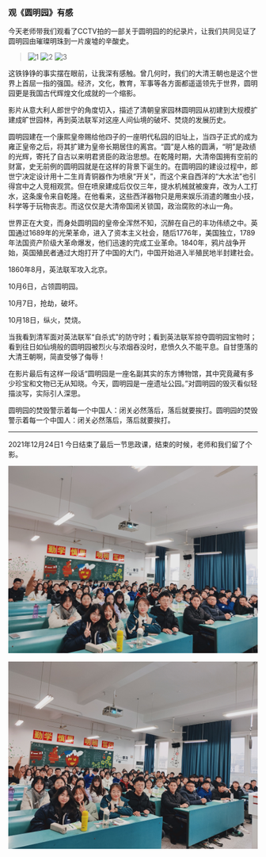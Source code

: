 ### 观《圆明园》有感

今天老师带我们观看了CCTV拍的一部关于圆明园的的纪录片，让我们共同见证了圆明园由璀璨明珠到一片废墟的辛酸史。

>![1](https://pic2.zhimg.com/v2-3d9d507569b394cbfd6706bcb250d771_b.jpg)
>![2](https://pic2.zhimg.com/v2-ce4a6f6dcc93b8b17e2c41b0d0eb3981_b.jpg)
>![3](https://pic3.zhimg.com/v2-43136e7213b208942d1f3dd2daf60722_b.jpg)

这铁铮铮的事实摆在眼前，让我深有感触。曾几何时，我们的大清王朝也是这个世界上首屈一指的强国。经济，文化，教育，军事等各方面都遥遥领先于世界，圆明园更是我国古代辉煌文化成就的一个缩影。

影片从意大利人郎世宁的角度切入，描述了清朝皇家园林圆明园从初建到大规模扩建成旷世园林，再到英法联军对这座人间仙境的破坏、焚烧的发展历史。

圆明园建在一个康熙皇帝赐给他四子的一座明代私园的旧址上，当四子正式的成为雍正皇帝之后，将其扩建为皇帝长期居住的离宫。“圆”是人格的圆满，“明”是政绩的光辉，寄托了自古以来明君贤臣的政治思想。在乾隆时期，大清帝国拥有空前的财富，史无前例的圆明园就是在这样的背景下诞生的。在圆明园的建设过程中，郎世宁决定设计用十二生肖青铜器作为喷泉“开关”，而这个来自西洋的“大水法”也引得宫中之人竞相观赏。但在喷泉建成后仅仅三年，提水机械就被废弃，改为人工打水，这条废令来自乾隆。在他看来，这些西洋器物只是用来娱乐消遣的雕虫小技，科学等于玩物丧志。而这仅仅是大清帝国闭关锁国，政治腐败的冰山一角。

世界正在大变，而身处圆明园的皇帝全浑然不知，沉醉在自己的丰功伟绩之中。英国通过1689年的光荣革命，进入了资本主义社会，随后1776年，美国独立，1789年法国资产阶级大革命爆发，他们迅速的完成工业革命。1840年，鸦片战争开始，英国殖民者通过大炮打开了中国的大门，中国开始进入半殖民地半封建社会。

1860年8月，英法联军攻入北京。

10月6日，占领圆明园。

10月7日，抢劫，破坏。

10月18日，纵火，焚烧。

当我看到清军面对英法联军“自杀式”的防守时；看到英法联军掠夺圆明园宝物时；看到往日如仙境般的圆明园被烈火与浓烟吞没时，悲愤久久不能平息。自甘堕落的大清王朝啊，简直受够了侮辱！

在影片最后有这样一段话“圆明园是一座名副其实的东方博物馆，其中究竟藏有多少珍宝和文物已无从知晓。今天，圆明园是一座遗址公园。”对圆明园的毁灭看似轻描淡写，实际引人深思。

圆明园的焚毁警示着每一个中国人：闭关必然落后，落后就要挨打。圆明园的焚毁警示着每一个中国人：闭关必然落后，落后就要挨打。

---

2021年12月24日1
今日结束了最后一节思政课，结束的时候，老师和我们留了个影。

![1](../../photo/微信图片_20211224155914.jpg)

![1](../../photo/微信图片_20211224155934.jpg)
